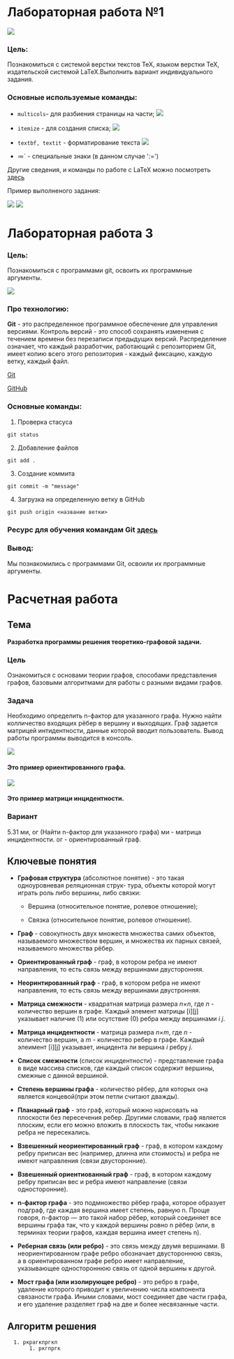 # Лабораторная работа №1

![](./Images/maxresdefault.jpg)
### Цель: 


Познакомиться с системой верстки текстов TeX, языком верстки TeX, издательской системой LaTeX.Выполнить вариант индивидуального задания.

### Основные используемые команды:
* `multicols`- для разбиения страницы на части;
![](./Images/multicols.png)

* `itemize` - для создания списка;
![](./Images/itemize.png)

* `textbf, textit` - форматирование текста
![](./Images/textFormatting.png)

* $\coloneqq$` - специальные знаки (в данном случае ':=')


Другие сведения, и команды по работе с LaTeX можно посмотреть [здесь](https://www.overleaf.com/learn/latex/Learn_LaTeX_in_30_minutes)

Пример выполненого задания: 

![](./Images/Снимок%20экрана%202024-11-11%20205035.png)
![](./Images/Снимок%20экрана%202024-11-11%20205110.png)


# Лабораторная работа 3

### Цель: 

Познакомиться с программами git, освоить их программные аргументы.

![](./Images/e1efc28e6b.png)


### Про технологию:

 <b>Git</b> - это распределенное программное обеспечение для управления версиями. Контроль версий - это способ сохранять изменения с течением времени без перезаписи предыдущих версий. Распределение означает, что каждый разработчик, работающий с репозиторием Git, имеет копию всего этого репозитория - каждый фиксацию, каждую ветку, каждый файл.

 [Git](https://git-scm.com/)

 [GitHub](https://github.com/)
 
 ### Основные команды:
 
 1. Проверка стасуса

 ```
 git status
 ```
2. Добавление файлов

```
git add .
```
3. Создание коммита

```
git commit -m "message"
```
4. Загрузка на определенную ветку в GitHub

```
git push origin <название ветки>
```
### Ресурс для обучения командам Git [здесь](https://habr.com/ru/articles/541258/)

### Вывод: 
Мы познакомились с программами Git, освоили их программные аргументы.



# Расчетная работа

## Тема

<strong> Разработка программы решения теоретико-графовой задачи. </strong>

### Цель

Ознакомиться с основами теории графов, способами представления графов, базовыми алгоритмами для работы с разными видами графов.

### Задача
Необходимо определить n-фактор для указанного графа.
Нужно найти колличество входящих рёбер в вершину и выходящих. Граф задается матрицей интидентности, данные которой вводит пользователь. Вывод работы программы выводится в консоль.

![](./Images/graph2(2).png)

#### Это пример ориентированного графа.

![](./Images/рпрп.png)

#### Это пример матрици инцидентности.
### Вариант
5.31 ми, ог (Найти n-фактор для указанного графа)
ми - матрица инцидентности.
ог - ориентированный граф.

## Ключевые понятия

- **Графовая структура** (абсолютное понятие) - это такая одноуровневая реляционная струк-
тура, объекты которой могут играть роль либо вершины, либо связки:

   - Вершина (относительное понятие, ролевое отношение);

   - Связка (относительное понятие, ролевое отношение).

- **Граф** - совокупность двух множеств множества самих объектов, называемого множеством вершин, и множества их парных связей, называемого множества рёбер.

- **Ориентированный граф** - граф, в котором ребра не имеют направления, то есть связь между вершинами двусторонняя.

- **Неоринтированный граф** - граф, в котором ребра не имеют направления, то есть связь между вершинами двустронняя.

- **Матрица смежности** - квадратная матрица размера *n*&times;*n*, где *n* - количество вершин в графе. Каждый элемент матрицы [i][j] указывает наличие (1) или осутствие (0) ребра между вершинами *i* *j*.

- **Матрица инцидентности** - матрица размера *n*&times;*m*, где *n* - количество вершин, а *m* - количество ребер в графе. Каждый элеимент [i][j] указывает, инцидента ли вершина *i* ребру *j*.

- **Список смежности** (список инцидентности) - представление графа в виде массива списков, где каждый список содержит вершины, смежные с данной вершиной.

- **Степень вершины графа** - количество рёбер, для которых она является концевой(при этом петли считают дважды).

- **Планарный граф** - это граф, который можно нарисовать на плоскости без пересечения ребер. Другими словами, граф является плоским, если его можно вложить в плоскость так, чтобы никакие ребра не пересекались.
- **Взвешенный неориентированный граф** - граф, в котором каждому ребру приписан вес (например, длинна или стоимость) и  ребра не имеют направления (связи двусторонние).
- **Взвешенный ориентиованный граф** - граф, в котором каждому ребру приписан вес и ребра имеют направление (связи односторонние).
- **n-фактор графа** - это подмножество рёбер графа, которое образует подграф, где каждая вершина имеет степень, равную n. Проще говоря, n-фактор — это такой набор рёбер, который соединяет все вершины графа так, что у каждой вершины ровно n рёбер (или, в терминах теории графов, каждая вершина имеет степень n).
- **Реберная связь (или ребро)** - это связь между двумя вершинами. В неориентированном графе ребро обозначает двустороннюю связь, а в ориентированном графе ребро имеет направление, указывающее одностороннюю связь от одной вершины к другой.
- **Мост графа (или изолирующее ребро)** - это ребро в графе, удаление которого приводит к увеличению числа компонента связаности графа. Иными словами, мост соединяет две части графа, и его удаление разделяет граф на две и более несвязанные части.

## Алгоритм решения

      1. ркрагкпргкп
           1. ркгпргк